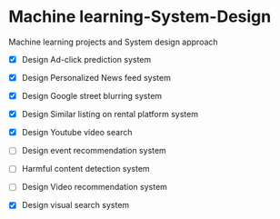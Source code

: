 # Machine learning-System-Design
Machine learning projects and System design approach

- [x] Design Ad-click prediction system
- [x] Design Personalized News feed system
- [x] Design Google street blurring system
- [x] Design Similar listing on rental platform system
- [x] Design Youtube video search
- [ ] Design event recommendation system
- [ ] Harmful content detection system
- [ ] Design Video recommendation system
- [x] Design visual search system

